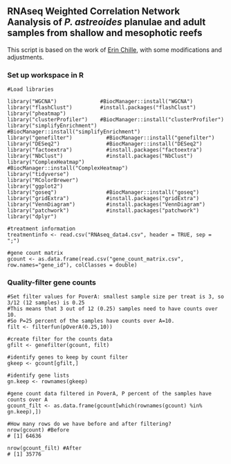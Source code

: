 ## RNAseq Weighted Correlation Network Aanalysis of _P. astreoides_ planulae and adult samples from shallow and mesophotic reefs ######

This script is based on the work of [Erin Chille](https://github.com/echille/Mcapitata_Developmental_Gene_Expression_Timeseries/tree/master/2a-WGCNA), with some modifications and adjustments.

### Set up workspace in R 

```
#Load libraries

library("WGCNA")              #BiocManager::install("WGCNA")
library("flashClust")         #install.packages("flashClust")
library("pheatmap")  
library("clusterProfiler")    #BiocManager::install("clusterProfiler")
library("simplifyEnrichment") #BiocManager::install("simplifyEnrichment")
library("genefilter")           #BiocManager::install("genefilter") 
library("DESeq2")               #BiocManager::install("DESeq2")
library("factoextra")           #install.packages("factoextra")
library("NbClust")              #install.packages("NbClust")
library("ComplexHeatmap")       #BiocManager::install("ComplexHeatmap")
library("tidyverse")            
library("RColorBrewer")
library("ggplot2")              
library("goseq")                #BiocManager::install("goseq")
library("gridExtra")            #install.packages("gridExtra")
library("VennDiagram")          #install.packages("VennDiagram")
library("patchwork")            #install.packages("patchwork")
library("dplyr")

#treatment information
treatmentinfo <- read.csv("RNAseq_data4.csv", header = TRUE, sep = ";")

#gene count matrix
gcount <- as.data.frame(read.csv("gene_count_matrix.csv", row.names="gene_id"), colClasses = double)
```

### Quality-filter gene counts
```
#Set filter values for PoverA: smallest sample size per treat is 3, so 3/12 (12 samples) is 0.25
#This means that 3 out of 12 (0.25) samples need to have counts over 10.
#So P=25 percent of the samples have counts over A=10. 
filt <- filterfun(pOverA(0.25,10))

#create filter for the counts data
gfilt <- genefilter(gcount, filt)

#identify genes to keep by count filter
gkeep <- gcount[gfilt,]

#identify gene lists
gn.keep <- rownames(gkeep)

#gene count data filtered in PoverA, P percent of the samples have counts over A
gcount_filt <- as.data.frame(gcount[which(rownames(gcount) %in% gn.keep),])

#How many rows do we have before and after filtering?
nrow(gcount) #Before                
# [1] 64636

nrow(gcount_filt) #After
# [1] 35776
